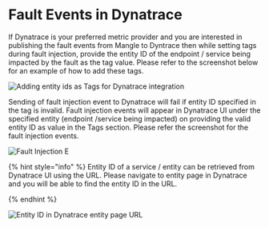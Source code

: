 # Fault Events in Dynatrace

If Dynatrace is your preferred metric provider and you are interested in publishing the fault events from Mangle to Dyntrace then while setting tags during fault injection, provide the entity ID of the endpoint / service being impacted by the fault as the tag value. Please refer to the screenshot below for an example of how to add these tags.

![Adding entity ids as Tags for Dynatrace integration](../../.gitbook/assets/Adding\_EntityId\_as\_tag.png)

Sending of fault injection event to Dynatrace will fail if entity ID specified in the tag is invalid. Fault injection events will appear in Dynatrace UI under the specified entity (endpoint /service being impacted) on providing the valid entity ID as value in the Tags section. Please refer the screenshot for the fault injection events.

![Fault Injection E](../../.gitbook/assets/FaultInjection\_Dynatrace\_Events.png)

{% hint style="info" %}
Entity ID of a service / entity can be retrieved from Dynatrace UI using the URL. Please navigate to entity page in Dynatrace and you will be able to find the entity ID in the URL.&#x20;


{% endhint %}

![Entity ID in Dynatrace entity page URL](../../.gitbook/assets/Url\_Entity\_Page.png)
